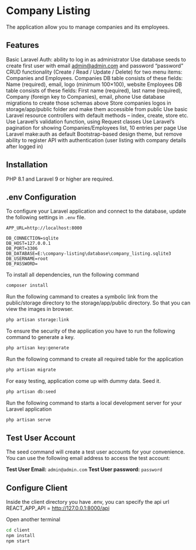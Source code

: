 # Company Listing
The application allow you to manage companies and its employees.

## Features
Basic Laravel Auth: ability to log in as administrator
Use database seeds to create first user with email admin@admin.com and password “password”
CRUD functionality (Create / Read / Update / Delete) for two menu items: Companies and Employees.
Companies DB table consists of these fields: Name (required), email, logo (minimum 100×100), website
Employees DB table consists of these fields: First name (required), last name (required), Company (foreign key to Companies), email, phone
Use database migrations to create those schemas above
Store companies logos in storage/app/public folder and make them accessible from public
Use basic Laravel resource controllers with default methods – index, create, store etc.
Use Laravel’s validation function, using Request classes
Use Laravel’s pagination for showing Companies/Employees list, 10 entries per page
Use Laravel make:auth as default Bootstrap-based design theme, but remove ability to register
API with authentication (user listing with company details after logged in)


## Installation
PHP 8.1 and Laravel 9 or higher are required.



## .env Configuration
To configure your Laravel application and connect to the database, update the following settings in `.env` file.

```dotenv
APP_URL=http://localhost:8000

DB_CONNECTION=sqlite
DB_HOST=127.0.0.1
DB_PORT=3306
DB_DATABASE=E:\company-listing\database\company_listing.sqlite3
DB_USERNAME=root
DB_PASSWORD=
```


To install all dependencies, run the following command
```sh
composer install
```

Run the following cammand to creates a symbolic link from the public/storage directory to the storage/app/public directory. So that you can view the images in browser.
```sh
php artisan storage:link
```

To ensure the security of the application you have to run the following command to generate a key.
```sh
php artisan key:generate
```

Run the following command to create all required table for the application 
```sh
php artisan migrate
```

For easy testing, application come up with dummy data. Seed it.
```sh
php artisan db:seed
```

Run the following command to starts a local development server for your Laravel application
```sh
php artisan serve
```

## Test User Account

The seed command will create a test user accounts for your convenience. You can use the following email address to access the test account:

**Test User Email:** `admin@admin.com`
**Test User password:** `password`


## Configure Client

Inside the client directory you have .env, you can specify the api url
REACT_APP_API = http://127.0.0.1:8000/api

Open another terminal
```sh
cd client
npm install
npm start
```